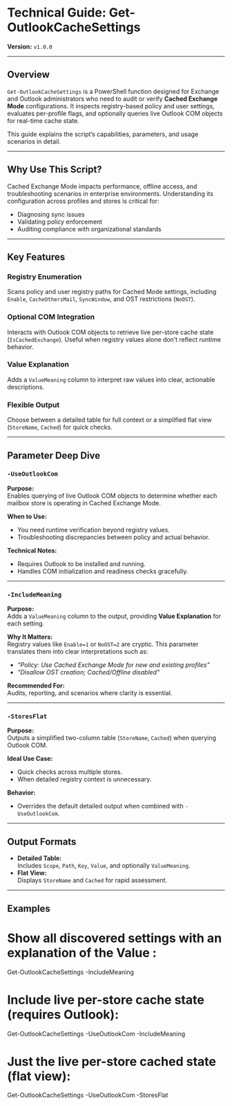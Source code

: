 # Technical Guide: Get-OutlookCacheSettings
**Version:** `v1.0.0`  

---

## Overview  
`Get-OutlookCacheSettings` is a PowerShell function designed for Exchange and Outlook administrators who need to audit or verify **Cached Exchange Mode** configurations. It inspects registry-based policy and user settings, evaluates per-profile flags, and optionally queries live Outlook COM objects for real-time cache state.  

This guide explains the script’s capabilities, parameters, and usage scenarios in detail.

---

## Why Use This Script?  
Cached Exchange Mode impacts performance, offline access, and troubleshooting scenarios in enterprise environments. Understanding its configuration across profiles and stores is critical for:  

- Diagnosing sync issues  
- Validating policy enforcement  
- Auditing compliance with organizational standards  

---

## Key Features  
### **Registry Enumeration**  
Scans policy and user registry paths for Cached Mode settings, including `Enable`, `CacheOthersMail`, `SyncWindow`, and OST restrictions (`NoOST`).  

### **Optional COM Integration**  
Interacts with Outlook COM objects to retrieve live per-store cache state (`IsCachedExchange`). Useful when registry values alone don’t reflect runtime behavior.  

### **Value Explanation**  
Adds a `ValueMeaning` column to interpret raw values into clear, actionable descriptions.  

### **Flexible Output**  
Choose between a detailed table for full context or a simplified flat view (`StoreName`, `Cached`) for quick checks.  

---

## Parameter Deep Dive  

### **`-UseOutlookCom`**  
**Purpose:**  
Enables querying of live Outlook COM objects to determine whether each mailbox store is operating in Cached Exchange Mode.  

**When to Use:**  
- You need runtime verification beyond registry values.  
- Troubleshooting discrepancies between policy and actual behavior.  

**Technical Notes:**  
- Requires Outlook to be installed and running.  
- Handles COM initialization and readiness checks gracefully.  

---

### **`-IncludeMeaning`**  
**Purpose:**  
Adds a `ValueMeaning` column to the output, providing **Value Explanation** for each setting.  

**Why It Matters:**  
Registry values like `Enable=1` or `NoOST=2` are cryptic. This parameter translates them into clear interpretations such as:  
- *“Policy: Use Cached Exchange Mode for new and existing profiles”*  
- *“Disallow OST creation; Cached/Offline disabled”*  

**Recommended For:**  
Audits, reporting, and scenarios where clarity is essential.  

---

### **`-StoresFlat`**  
**Purpose:**  
Outputs a simplified two-column table (`StoreName`, `Cached`) when querying Outlook COM.  

**Ideal Use Case:**  
- Quick checks across multiple stores.  
- When detailed registry context is unnecessary.  

**Behavior:**  
- Overrides the default detailed output when combined with `-UseOutlookCom`.  

---

## Output Formats  
- **Detailed Table:**  
  Includes `Scope`, `Path`, `Key`, `Value`, and optionally `ValueMeaning`.  
- **Flat View:**  
  Displays `StoreName` and `Cached` for rapid assessment.  

---

## Examples  

# Show all discovered settings with an explanation of the Value :
Get-OutlookCacheSettings -IncludeMeaning

# Include live per-store cache state (requires Outlook):
Get-OutlookCacheSettings -UseOutlookCom -IncludeMeaning

# Just the live per-store cached state (flat view):
Get-OutlookCacheSettings -UseOutlookCom -StoresFlat
